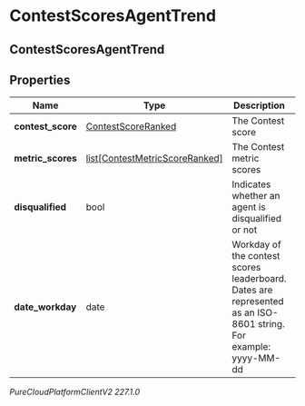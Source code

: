 # ContestScoresAgentTrend

## ContestScoresAgentTrend

## Properties

|Name | Type | Description | Notes|
|------------ | ------------- | ------------- | -------------|
| **contest_score** | [ContestScoreRanked](ContestScoreRanked) | The Contest score | [optional] |
| **metric_scores** | [list[ContestMetricScoreRanked]](ContestMetricScoreRanked) | The Contest metric scores | [optional] |
| **disqualified** | bool | Indicates whether an agent is disqualified or not | [optional] |
| **date_workday** | date | Workday of the contest scores leaderboard. Dates are represented as an ISO-8601 string. For example: yyyy-MM-dd | [optional] |



_PureCloudPlatformClientV2 227.1.0_
